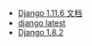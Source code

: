 - [Django 1.11.6 文档](http://python.usyiyi.cn/translate/Django_111/index.html)
- [django latest](http://django-intro-zh.readthedocs.io/zh_CN/latest/)
- [Django 1.8.2](http://python.usyiyi.cn/translate/django_182/index.html)